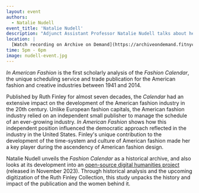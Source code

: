 ```yaml
---
layout: event
authors:
  - Natalie Nudell
event_title: 'Natalie Nudell'
description: "Adjunct Assistant Professor Natalie Nudell talks about her book, In American Fashion: Ruth Finley's Fashion Calendar."
location: |
  [Watch recording on Archive on Demand](https://archiveondemand.fitnyc.edu/item/598833)
time: 5pm - 6pm
image: nudell-event.jpg
---
```

*In American Fashion* is the first scholarly analysis of the *Fashion Calendar*, the unique scheduling service and trade publication for the American fashion and creative industries between 1941 and 2014.

Published by Ruth Finley for almost seven decades, the *Calendar* had an extensive impact on the development of the American fashion industry in the 20th century. Unlike European fashion capitals, the American fashion industry relied on an independent small publisher to manage the schedule of an ever-growing industry. *In American Fashion* shows how this independent position influenced the democratic approach reflected in the industry in the United States. Finley's unique contribution to the development of the time-system and culture of American fashion made her a key player during the ascendency of American fashion design.

Natalie Nudell unveils the *Fashion Calendar* as a historical archive, and also looks at its development into an [open-source digital humanities project](https://fashioncalendar.fitnyc.edu/ "Fashion Calendar Research Database") (released in November 2023). Through historical analysis and the upcoming digitization of the Ruth Finley Collection, this study unpacks the history and impact of the publication and the women behind it.
